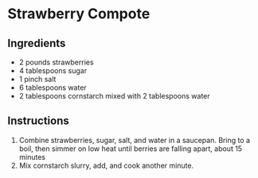 # Strawberry Compote

## Ingredients

- 2 pounds strawberries
- 4 tablespoons sugar
- 1 pinch salt
- 6 tablespoons water
- 2 tablespoons cornstarch mixed with 2 tablespoons water

## Instructions

1. Combine strawberries, sugar, salt, and water in a saucepan. Bring to a boil, then simmer on low heat until berries are falling apart, about 15 minutes
2. Mix cornstarch slurry, add, and cook another minute.
